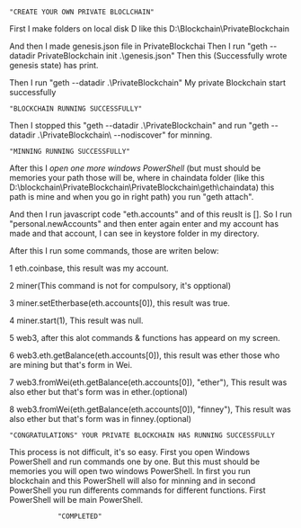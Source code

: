 	"CREATE YOUR OWN PRIVATE BLOCLCHAIN"

First I make folders on local disk D
like this D:\Blockchain\PrivateBlockchain

And then I made genesis.json file in PrivateBlockchai
Then I run "geth --datadir PrivateBlockchain init .\genesis.json"
Then this (Successfully wrote genesis state) has print.

Then I run "geth --datadir .\PrivateBlockchain\"
My private Blockchain start successfully

	"BLOCKCHAIN RUNNING SUCCESSFULLY"

Then I stopped this "geth --datadir .\PrivateBlockchain\" and run "geth --datadir  .\PrivateBlockchain\ --nodiscover" for minning.

	"MINNING RUNNING SUCCESSFULLY"

After this I *open one more windows PowerShell* (but must should be memories your path those will be, where in chaindata folder
(like this D:\blockchain\PrivateBlockchain\PrivateBlockchain\geth\chaindata) this path is mine and when you go in right path) you run "geth attach".

And then I run javascript code "eth.accounts" and of this reuslt is [].
So I run "personal.newAccounts" and then enter again enter and my account has made and that account, I can see in keystore folder in my directory.

After this I run some commands, those are writen below:

1 eth.coinbase, this result was my account.

2 miner(This command is not for compulsory, it's opptional)

3 miner.setEtherbase(eth.accounts[0]), this result was true.

4 miner.start(1), This result was null.

5 web3, after this alot commands & functions has appeard on my screen.

6 web3.eth.getBalance(eth.accounts[0]), this result was ether those who are mining but that's form in Wei.

7 web3.fromWei(eth.getBalance(eth.accounts[0]), "ether"), This result was also ether but that's form was in ether.(optional)

8 web3.fromWei(eth.getBalance(eth.accounts[0]), "finney"), This result was also ether but that's form was in finney.(optional)


	"CONGRATULATIONS" YOUR PRIVATE BLOCKCHAIN HAS RUNNING SUCCESSFULLY

This process is not difficult, it's so easy.
First you open Windows PowerShell and run commands one by one. But this must should be memories you will open two windows PowerShell. In first you run blockchain and this PowerShell will also for
minning and in second PowerShell you run differents commands for different functions. First PowerShell will be main PowerShell. 

				"COMPLETED"

